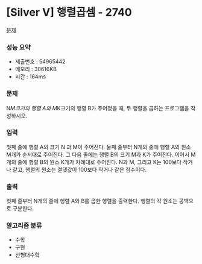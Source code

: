 # [Silver V] 행렬곱셈 - 2740
<a href="https://www.acmicpc.net/problem/2740">문제</a>

### 성능 요약
- 제출번호 : 54965442 <br>
- 메모리 : 30616KB <br>
- 시간 : 164ms

### 문제
N*M크기의 행렬 A와 M*K크기의 행렬 B가 주어졌을 때, 두 행렬을 곱하는 프로그램을 작성하시오.

### 입력
첫째 줄에 행렬 A의 크기 N 과 M이 주어진다. 
둘째 줄부터 N개의 줄에 행렬 A의 원소 M개가 순서대로 주어진다. 
그 다음 줄에는 행렬 B의 크기 M과 K가 주어진다. 
이어서 M개의 줄에 행렬 B의 원소 K개가 차례대로 주어진다. 
N과 M, 그리고 K는 100보다 작거나 같고, 행렬의 원소는 절댓값이 100보다 작거나 같은 정수이다.

### 출력
첫째 줄부터 N개의 줄에 행렬 A와 B를 곱한 행렬을 출력한다. 
행렬의 각 원소는 공백으로 구분한다.

### 알고리즘 분류
- 수학
- 구현
- 선형대수학

